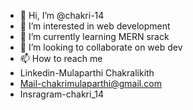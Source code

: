 - 👋 Hi, I’m @chakri-14
- 👀 I’m interested in web development 
- 🌱 I’m currently learning MERN srack
- 💞️ I’m looking to collaborate on web dev
- 📫 How to reach me
- Linkedin-Mulaparthi Chakralikith
- Mail-chakrimulaparthi@gmail.com
- Insragram-chakri_14

<!---
chakri-14/chakri-14 is a ✨ special ✨ repository because its `README.md` (this file) appears on your GitHub profile.
You can click the Preview link to take a look at your changes.
--->
